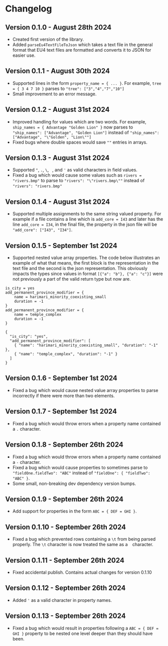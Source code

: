 # Changelog

## Version 0.1.0 - August 28th 2024

- Created first version of the library.
- Added `parseEu4TextFileToJson` which takes a text file in the general format that EU4 text files are formatted and converts it to JSON for easier use.

## Version 0.1.1 - August 30th 2024

- Supported lines in the form `property_name = { ... }`. For example, `tree = { 3 4 7 10 }` parses to `"tree": ["3","4","7","10"]`
- Small improvement to an error message.

## Version 0.1.2 - August 31st 2024

- Improved handling for values which are two words. For example, `ship_names = { Advantage "Golden Lion" }` now parses to `"ship_names": ["Advantage", "Golden Lion"]` instead of `"ship_names": ["Advantage", "\"Golden", "Lion\""]`
- Fixed bugs where double spaces would save `""` entries in arrays.

## Version 0.1.3 - August 31st 2024

- Supported `"`, `.`, `\`, ` `, and `'` as valid characters in field values.
- Fixed a bug which would cause some values such as `rivers = "rivers.bmp"` to parse to `"rivers": "\"rivers.bmp\""` instead of `"rivers": "rivers.bmp"`

## Version 0.1.4 - August 31st 2024

- Supported multiple assignments to the same string valued property. For example if a file contains a line which is `add_core = I43` and later has the line `add_core = I34`, in the final file, the property in the json file will be `"add_core": ["I43", "I34"]`.

## Version 0.1.5 - September 1st 2024

- Supported nested value array properties. The code below illustrates an example of what that means, the first block is the representation in the text file and the second is the json representation. This obviously impacts the types since values in format `[{"a": "b"}, {"a": "c"}]` were not previously a part of the valid return type but now are.
```
is_city = yes
add_permanent_province_modifier = {
	name = harimari_minority_coexisting_small
	duration = -1
}
add_permanent_province_modifier = {
	name = temple_complex
	duration = -1
}
```

```
{
  "is_city": "yes",
  "add_permanent_province_modifier": [
    { "name": "harimari_minority_coexisting_small", "duration": "-1" },
    { "name": "temple_complex", "duration": "-1" }
  ]
}
```

## Version 0.1.6 - September 1st 2024

- Fixed a bug which would cause nested value array properties to parse incorrectly if there were more than two elements.

## Version 0.1.7 - September 1st 2024

- Fixed a bug which would throw errors when a property name contained a `.` character.

## Version 0.1.8 - September 26th 2024

- Fixed a bug which would throw errors when a property name contained a `-` character.
- Fixed a bug which would cause properties to sometimes parse to `"fieldOne.fieldTwo": "ABC"` instead of `"fieldOne": { "fieldTwo": "ABC" }`.
- Some small, non-breaking dev dependency version bumps.

## Version 0.1.9 - September 26th 2024

- Add support for properties in the form `ABC = { DEF = GHI }`.

## Version 0.1.10 - September 26th 2024

- Fixed a bug which prevented rows containing a `\t` from being parsed properly. The `\t` character is now treated the same as a ` ` character.

## Version 0.1.11 - September 26th 2024

- Fixed accidental publish. Contains actual changes for version 0.1.10

## Version 0.1.12 - September 26th 2024

- Added `'` as a valid character in property names.

## Version 0.1.13 - September 26th 2024

- Fixed a bug which would result in properties following a `ABC = { DEF = GHI }` property to be nested one level deeper than they should have been.